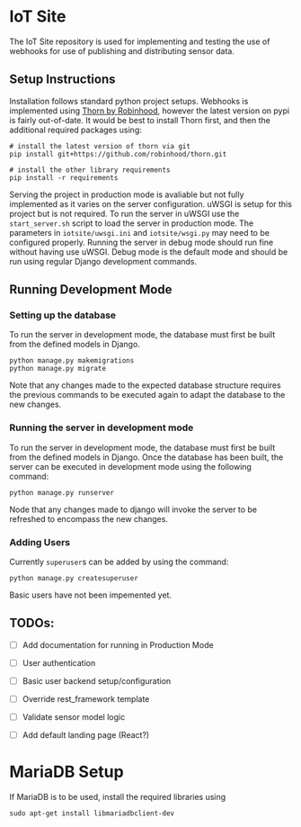 # IoT Site

The IoT Site repository is used for implementing and testing the use of webhooks for use of publishing and distributing sensor data.

## Setup Instructions

Installation follows standard python project setups. Webhooks is implemented using [Thorn by Robinhood](https://github.com/robinhood/thorn), however the latest version on pypi is fairly out-of-date. It would be best to install Thorn first, and then the additional required packages using:

```
# install the latest version of thorn via git
pip install git+https://github.com/robinhood/thorn.git

# install the other library requirements
pip install -r requirements
```

Serving the project in production mode is avaliable but not fully implemented as it varies on the server configuration. uWSGI is setup for this project but is not required. To run the server in uWSGI use the `start_server.sh` script to load the server in production mode. The parameters in `iotsite/uwsgi.ini` and `iotsite/wsgi.py` may need to be configured properly. Running the server in debug mode should run fine without having use uWSGI. Debug mode is the default mode and should be run using regular Django development commands.

## Running Development Mode

### Setting up the database

To run the server in development mode, the database must first be built from the defined models in Django.

```
python manage.py makemigrations
python manage.py migrate
```

Note that any changes made to the expected database structure requires the previous commands to be executed again to adapt the database to the new changes.

### Running the server in development mode

To run the server in development mode, the database must first be built from the defined models in Django.
Once the database has been built, the server can be executed in development mode using the following command:

```
python manage.py runserver
```

Node that any changes made to django will invoke the server to be refreshed to encompass the new changes.

### Adding Users

Currently `superuser`s can be added by using the command:

```
python manage.py createsuperuser
```

Basic users have not been impemented yet.

## TODOs:

- [ ] Add documentation for running in Production Mode
- [ ] User authentication
- [ ] Basic user backend setup/configuration
- [ ] Override rest\_framework template
- [ ] Validate sensor model logic
- [ ] Add default landing page (React?)


# MariaDB Setup

If MariaDB is to be used, install the required libraries using

```
sudo apt-get install libmariadbclient-dev
```
